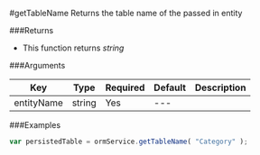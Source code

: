 #getTableName
Returns the table name of the passed in entity


###Returns

* This function returns *string*


###Arguments

| Key | Type | Required | Default | Description |
| --- | --- | --- | --- | --- |
| entityName | string | Yes | --- |  |

###Examples

```javascript
var persistedTable = ormService.getTableName( "Category" );
```


